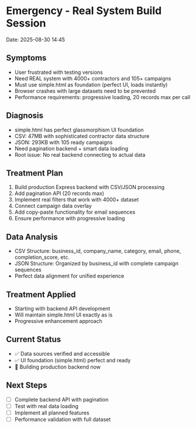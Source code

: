 # Emergency - Real System Build Session
Date: 2025-08-30 14:45

## Symptoms
- User frustrated with testing versions
- Need REAL system with 4000+ contractors and 105+ campaigns
- Must use simple.html as foundation (perfect UI, loads instantly)
- Browser crashes with large datasets need to be prevented
- Performance requirements: progressive loading, 20 records max per call

## Diagnosis  
- simple.html has perfect glassmorphism UI foundation
- CSV: 47MB with sophisticated contractor data structure 
- JSON: 293KB with 105 ready campaigns
- Need pagination backend + smart data loading
- Root issue: No real backend connecting to actual data

## Treatment Plan
1. Build production Express backend with CSV/JSON processing
2. Add pagination API (20 records max) 
3. Implement real filters that work with 4000+ dataset
4. Connect campaign data overlay
5. Add copy-paste functionality for email sequences
6. Ensure performance with progressive loading

## Data Analysis
- CSV Structure: business_id, company_name, category, email, phone, completion_score, etc.
- JSON Structure: Organized by business_id with complete campaign sequences
- Perfect data alignment for unified experience

## Treatment Applied
- Starting with backend API development
- Will maintain simple.html UI exactly as is
- Progressive enhancement approach

## Current Status
- ✅ Data sources verified and accessible
- ✅ UI foundation (simple.html) perfect and ready
- 🔄 Building production backend now

## Next Steps  
- [ ] Complete backend API with pagination
- [ ] Test with real data loading
- [ ] Implement all planned features
- [ ] Performance validation with full dataset